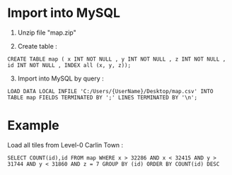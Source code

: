 # Import into MySQL

1. Unzip file "map.zip"

2. Create table : 

`CREATE TABLE map ( x INT NOT NULL , y INT NOT NULL , z INT NOT NULL , id INT NOT NULL , INDEX all (x, y, z));`

3. Import into MySQL by query : 

`LOAD DATA LOCAL INFILE 'C:/Users/{UserName}/Desktop/map.csv' INTO TABLE map FIELDS TERMINATED BY ';' LINES TERMINATED BY '\n';`

# Example

Load all tiles from Level-0 Carlin Town : 

`SELECT COUNT(id),id FROM map WHERE x > 32286 AND x < 32415 AND y > 31744 AND y < 31860 AND z = 7 GROUP BY (id) ORDER BY COUNT(id) DESC`
